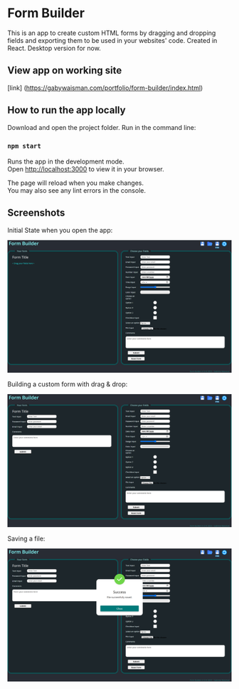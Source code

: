 Form Builder
============

This is an app to create custom HTML forms by dragging and dropping fields and exporting them to be used in your websites' code. Created in React.
Desktop version for now.

## View app on working site 

[link] (https://gabywaisman.com/portfolio/form-builder/index.html)

## How to run the app locally

Download and open the project folder.
Run in the command line: 

### `npm start`

Runs the app in the development mode.\
Open [http://localhost:3000](http://localhost:3000) to view it in your browser.

The page will reload when you make changes.\
You may also see any lint errors in the console.

## Screenshots

Initial State when you open the app:

![image](./src/screenshots/Screenshot-01-initial.png)

Building a custom form with drag & drop:

![image](./src/screenshots/Screenshot-02-building%20a%20form.png)

Saving a file:

![image](./src/screenshots/Screenshot-03-saving%20file.png)